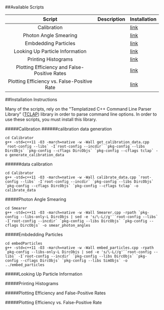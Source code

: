 ##Available Scripts

|Script| Description| Installation|
| :---: | :--- | :--- |
| Calibration | | [link][1] |
| Photon Angle Smearing | | [link][2] |
| Embdedding Particles | | [link][3] |
| Looking Up Particle Information | | [link][4] |
| Printing Histograms | | [link][5] |
| Plotting Efficiency and False-Positive Rates | | [link][6] |
| Plotting Efficiency vs. False-Positive Rate | | [link][7] |


##Installation Instructions

Many of the scripts, rely on the "Templatized C++ Command Line Parser Library" ([TCLAP](http://tclap.sourceforge.net/)) library in order to parse command line options. In order to use these scripts, you must install this library.

#####Calibration
######calibration data generation
```
cd Calibrator
g++ -std=c++11 -O3 -march=native -w -Wall get_calibration_data.cpp `root-config --libs` -I`root-config --incdir` `pkg-config --libs DircObjs` `pkg-config --cflags DircObjs` `pkg-config --cflags tclap` -o generate_calibration_data
```
######data calibration
```
cd Calibrator
g++ -std=c++11 -O3 -march=native -w -Wall calibrate_data.cpp `root-config --libs` -I`root-config --incdir` `pkg-config --libs DircObjs` `pkg-config --cflags DircObjs` `pkg-config --cflags tclap` -o calibrate_data
```
#####Photon Angle Smearing
```
cd Smearer
g++ -std=c++11 -O3 -march=native -w -Wall Smearer.cpp -rpath `pkg-config --libs-only-L DircObjs | sed -e 's/\-L//g'``root-config --libs` -I`root-config --incdir` `pkg-config --libs DircObjs` `pkg-config --cflags DircObjs` -o smear_photon_angles
```

#####Embdedding Particles
```
cd embedParticles
g++ -std=c++11 -O3 -march=native -w -Wall embed_particles.cpp -rpath `pkg-config --libs-only-L DircObjs | sed -e 's/\-L//g'``root-config --libs` -I`root-config --incdir` `pkg-config --libs DircObjs` `pkg-config --cflags DircObjs` `pkg-config --libs SimObjs` -o ../embed_particles
```
#####Looking Up Particle Information

#####Printing Histograms

#####Plotting Efficiency and False-Positive Rates

#####Plotting Efficiency vs. False-Positive Rate


[1]:https://github.com/wcarvalho/dirc-detector/tree/master/scripts#calibration
[2]:https://github.com/wcarvalho/dirc-detector/tree/master/scripts#photon-angle-smearing
[3]:https://github.com/wcarvalho/dirc-detector/tree/master/scripts#Embdedding-Particles
[4]:https://github.com/wcarvalho/dirc-detector/tree/master/scripts#Looking-Up-Particle-Information
[5]:https://github.com/wcarvalho/dirc-detector/tree/master/scripts#Printing-Histograms
[6]:https://github.com/wcarvalho/dirc-detector/tree/master/scripts#Plotting-Efficiency-and-False-Positive-Rates
[7]:https://github.com/wcarvalho/dirc-detector/tree/master/scripts#Plotting-Efficiency-vs.-False-Positive-Rate